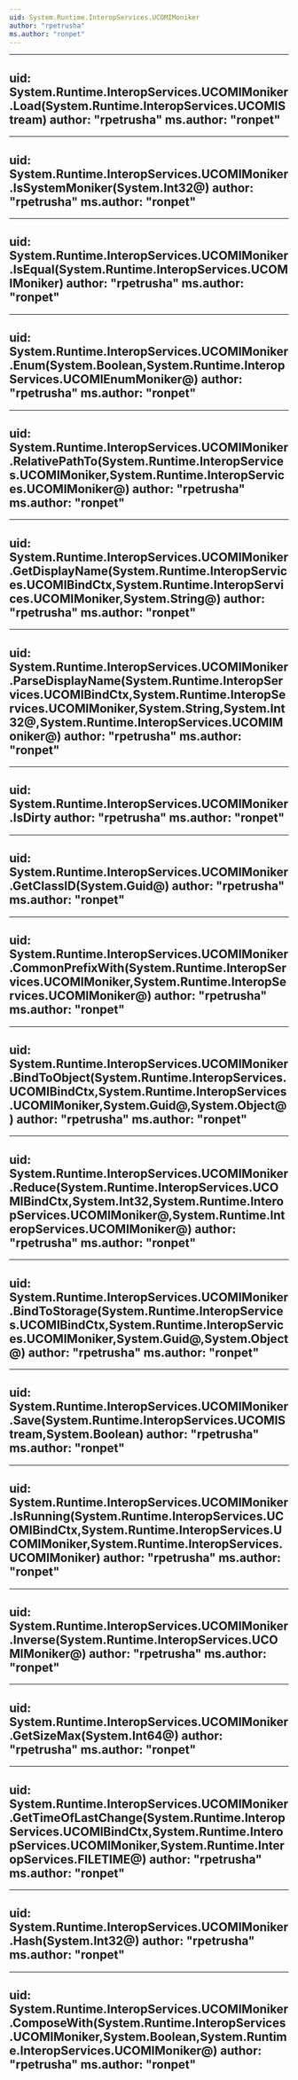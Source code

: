 ```yaml
---
uid: System.Runtime.InteropServices.UCOMIMoniker
author: "rpetrusha"
ms.author: "ronpet"
---
```


---
uid: System.Runtime.InteropServices.UCOMIMoniker.Load(System.Runtime.InteropServices.UCOMIStream)
author: "rpetrusha"
ms.author: "ronpet"
---

---
uid: System.Runtime.InteropServices.UCOMIMoniker.IsSystemMoniker(System.Int32@)
author: "rpetrusha"
ms.author: "ronpet"
---

---
uid: System.Runtime.InteropServices.UCOMIMoniker.IsEqual(System.Runtime.InteropServices.UCOMIMoniker)
author: "rpetrusha"
ms.author: "ronpet"
---

---
uid: System.Runtime.InteropServices.UCOMIMoniker.Enum(System.Boolean,System.Runtime.InteropServices.UCOMIEnumMoniker@)
author: "rpetrusha"
ms.author: "ronpet"
---

---
uid: System.Runtime.InteropServices.UCOMIMoniker.RelativePathTo(System.Runtime.InteropServices.UCOMIMoniker,System.Runtime.InteropServices.UCOMIMoniker@)
author: "rpetrusha"
ms.author: "ronpet"
---

---
uid: System.Runtime.InteropServices.UCOMIMoniker.GetDisplayName(System.Runtime.InteropServices.UCOMIBindCtx,System.Runtime.InteropServices.UCOMIMoniker,System.String@)
author: "rpetrusha"
ms.author: "ronpet"
---

---
uid: System.Runtime.InteropServices.UCOMIMoniker.ParseDisplayName(System.Runtime.InteropServices.UCOMIBindCtx,System.Runtime.InteropServices.UCOMIMoniker,System.String,System.Int32@,System.Runtime.InteropServices.UCOMIMoniker@)
author: "rpetrusha"
ms.author: "ronpet"
---

---
uid: System.Runtime.InteropServices.UCOMIMoniker.IsDirty
author: "rpetrusha"
ms.author: "ronpet"
---

---
uid: System.Runtime.InteropServices.UCOMIMoniker.GetClassID(System.Guid@)
author: "rpetrusha"
ms.author: "ronpet"
---

---
uid: System.Runtime.InteropServices.UCOMIMoniker.CommonPrefixWith(System.Runtime.InteropServices.UCOMIMoniker,System.Runtime.InteropServices.UCOMIMoniker@)
author: "rpetrusha"
ms.author: "ronpet"
---

---
uid: System.Runtime.InteropServices.UCOMIMoniker.BindToObject(System.Runtime.InteropServices.UCOMIBindCtx,System.Runtime.InteropServices.UCOMIMoniker,System.Guid@,System.Object@)
author: "rpetrusha"
ms.author: "ronpet"
---

---
uid: System.Runtime.InteropServices.UCOMIMoniker.Reduce(System.Runtime.InteropServices.UCOMIBindCtx,System.Int32,System.Runtime.InteropServices.UCOMIMoniker@,System.Runtime.InteropServices.UCOMIMoniker@)
author: "rpetrusha"
ms.author: "ronpet"
---

---
uid: System.Runtime.InteropServices.UCOMIMoniker.BindToStorage(System.Runtime.InteropServices.UCOMIBindCtx,System.Runtime.InteropServices.UCOMIMoniker,System.Guid@,System.Object@)
author: "rpetrusha"
ms.author: "ronpet"
---

---
uid: System.Runtime.InteropServices.UCOMIMoniker.Save(System.Runtime.InteropServices.UCOMIStream,System.Boolean)
author: "rpetrusha"
ms.author: "ronpet"
---

---
uid: System.Runtime.InteropServices.UCOMIMoniker.IsRunning(System.Runtime.InteropServices.UCOMIBindCtx,System.Runtime.InteropServices.UCOMIMoniker,System.Runtime.InteropServices.UCOMIMoniker)
author: "rpetrusha"
ms.author: "ronpet"
---

---
uid: System.Runtime.InteropServices.UCOMIMoniker.Inverse(System.Runtime.InteropServices.UCOMIMoniker@)
author: "rpetrusha"
ms.author: "ronpet"
---

---
uid: System.Runtime.InteropServices.UCOMIMoniker.GetSizeMax(System.Int64@)
author: "rpetrusha"
ms.author: "ronpet"
---

---
uid: System.Runtime.InteropServices.UCOMIMoniker.GetTimeOfLastChange(System.Runtime.InteropServices.UCOMIBindCtx,System.Runtime.InteropServices.UCOMIMoniker,System.Runtime.InteropServices.FILETIME@)
author: "rpetrusha"
ms.author: "ronpet"
---

---
uid: System.Runtime.InteropServices.UCOMIMoniker.Hash(System.Int32@)
author: "rpetrusha"
ms.author: "ronpet"
---

---
uid: System.Runtime.InteropServices.UCOMIMoniker.ComposeWith(System.Runtime.InteropServices.UCOMIMoniker,System.Boolean,System.Runtime.InteropServices.UCOMIMoniker@)
author: "rpetrusha"
ms.author: "ronpet"
---

